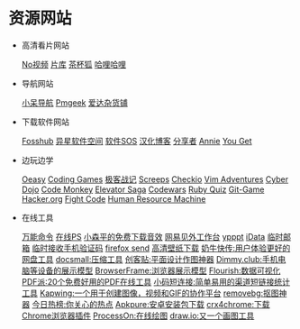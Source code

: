 # 资源网站

- 高清看片网站

  [No视频](https://www.novipnoad.com/) [片库](https://www.pianku.tv/) [茶杯狐](https://www.cupfox.com/) [哈哩哈哩](http://halihali.li/) 

- 导航网站

  [小呆导航](http://webjike.com/) [Pmgeek](https://pmgeek.net) [爱达杂货铺](https://adzhp.cn/) 
  
- 下载软件网站

  [Fosshub](https://www.fosshub.com/) [异星软件空间](http://www.yxssp.com/) [软件SOS](https://www.rjsos.com/) [汉化博客](http://www.th-sjy.com/) [分享者](http://www.sharerw.com/) [Annie](https://github.com/iawia002/annie) [You Get](https://github.com/soimort/you-get) 

- 边玩边学

  [Oeasy](http://oeasy.org/) [Coding Games](www.codingame.com) [极客战记](codecombat.163.com) [Screeps](screeps.com) [Checkio](checkio.org) [Vim Adventures](vim-adventures.com) [Cyber Dojo](www.cyber-dojo.org/) [Code Monkey](www.playcodemonkey.com) [Elevator Saga](play.elevatorsaga.com/) [Codewars](www.codewars.com) [Ruby Quiz](rubyquiz.com/) [Git-Game](www.git-game.com) [Hacker.org](https://www.hacker.org/) [Fight Code](http://fightcode.io) [Human Resource Machine](tomorrowcorporation.com) 
  
- 在线工具

  [万能命令](https://wanneng.run/cn/) [在线PS](https://www.photopea.com/) [小森平的免费下载音效](https://taira-komori.jpn.org/freesoundcn.html) [网易见外工作台](https://jianwai.youdao.com/) [ypppt](http://www.ypppt.com/) [iData](https://www.cn-ki.net/) [临时邮箱](24mail.chacuo.net) [临时接收手机验证码](https://www.materialtools.com/) [firefox send](https://send.firefox.com/) [高清壁纸下载](https://wallhaven.cc/) [奶牛快传:用户体验更好的网盘工具](https://cowtransfer.com/) [docsmall:压缩工具](https://docsmall.com/) [创客贴:平面设计作图神器](https://www.chuangkit.com/) [Dimmy.club:手机电脑等设备的展示模型](https://dimmy.club/) [BrowserFrame:浏览器展示模型](https://browserframe.com/) [Flourish:数据可视化](https://flourish.studio/) [PDF派:20个免费好用的PDF在线工具](https://www.pdfpai.com/) [小码短连接:简单易用的渠道短链接统计工具](https://xiaomark.com/) [Kapwing:一个用于创建图像，视频和GIF的协作平台](https://www.kapwing.com/) [removebg:抠图神器](https://www.remove.bg/zh) [今日热榜:你关心的热点](https://tophub.today/) [Apkpure:安卓安装包下载](https://apkpure.com/cn/) [crx4chrome:下载Chrome浏览器插件](https://www.crx4chrome.com/) [ProcessOn:在线绘图](https://www.processon.com/) [draw.io:又一个画图工具](https://www.draw.io/) 
